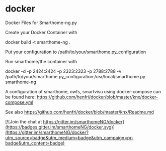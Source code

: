 # docker

Docker Files for Smarthome-ng.py

Create your Docker Container with

docker build -t smarthome-ng .

Put your configuration to /path/to/your/smarthome.py_configuration

Run smarthome/the container with

docker -d -p 2424:2424 -p 2323:2323 -p 2788:2788 -v /path/to/your/smarthome.py_configuration:/usr/local/smarthome.py smarthome-ng

A configuration of smarthome, owfs, smartvisu using docker-compose can be found here:
https://github.com/henfri/docker/blob/master/knx/docker-compose.yml

See also
https://github.com/henfri/docker/blob/master/knx/Readme.md


[![Join the chat at https://gitter.im/smarthomeNG/docker](https://badges.gitter.im/smarthomeNG/docker.svg)](https://gitter.im/smarthomeNG/docker?utm_source=badge&utm_medium=badge&utm_campaign=pr-badge&utm_content=badge)
